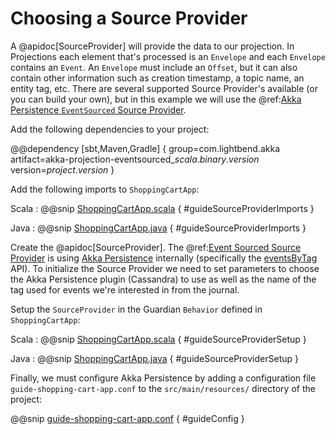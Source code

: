 # Choosing a Source Provider

A @apidoc[SourceProvider] will provide the data to our projection. 
In Projections each element that's processed is an `Envelope` and each `Envelope` contains an `Event`.
An `Envelope` must include an `Offset`, but it can also contain other information such as creation timestamp, a topic name, an entity tag, etc.
There are several supported Source Provider's available (or you can build your own), but in this example we will use the @ref:[Akka Persistence `EventSourced` Source Provider](../eventsourced.md).

Add the following dependencies to your project:

@@dependency [sbt,Maven,Gradle] {
  group=com.lightbend.akka
  artifact=akka-projection-eventsourced_$scala.binary.version$
  version=$project.version$
}

Add the following imports to `ShoppingCartApp`:

Scala
:  @@snip [ShoppingCartApp.scala](/examples/src/test/scala/docs/guide/ShoppingCartApp.scala) { #guideSourceProviderImports }

Java
:  @@snip [ShoppingCartApp.java](/examples/src/test/java/jdocs/guide/ShoppingCartApp.java) { #guideSourceProviderImports }

Create the @apidoc[SourceProvider].
The @ref:[Event Sourced Source Provider](../eventsourced.md) is using [Akka Persistence](https://doc.akka.io/docs/akka/current/typed/persistence.html) internally (specifically the [eventsByTag](https://doc.akka.io/docs/akka/current/persistence-query.html#eventsbytag-and-currenteventsbytag) API).
To initialize the Source Provider we need to set parameters to choose the Akka Persistence plugin (Cassandra) to use as well as the name of the tag used for events we're interested in from the journal.

Setup the `SourceProvider` in the Guardian `Behavior` defined in `ShoppingCartApp`:

Scala
:  @@snip [ShoppingCartApp.scala](/examples/src/test/scala/docs/guide/ShoppingCartApp.scala) { #guideSourceProviderSetup }

Java
:  @@snip [ShoppingCartApp.java](/examples/src/test/java/jdocs/guide/ShoppingCartApp.java) { #guideSourceProviderSetup }

Finally, we must configure Akka Persistence by adding a configuration file `guide-shopping-cart-app.conf` to the `src/main/resources/` directory of the project:

@@snip [guide-shopping-cart-app.conf](/examples/src/test/resources/guide-shopping-cart-app.conf) { #guideConfig }

